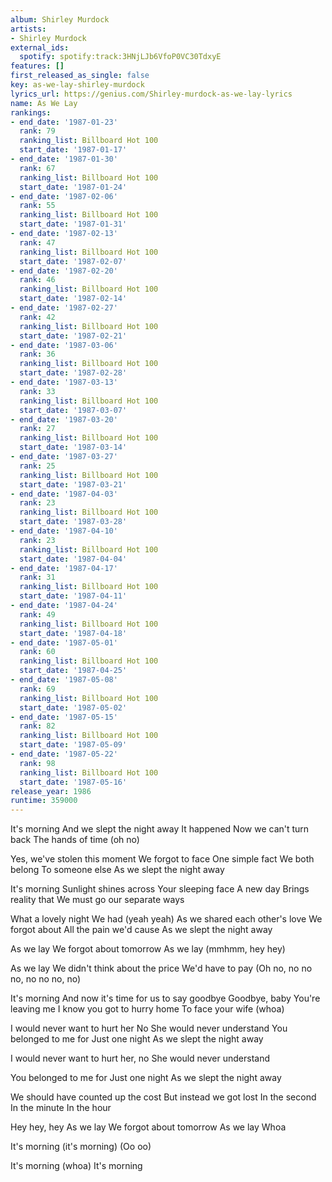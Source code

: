 ```yaml
---
album: Shirley Murdock
artists:
- Shirley Murdock
external_ids:
  spotify: spotify:track:3HNjLJb6VfoP0VC30TdxyE
features: []
first_released_as_single: false
key: as-we-lay-shirley-murdock
lyrics_url: https://genius.com/Shirley-murdock-as-we-lay-lyrics
name: As We Lay
rankings:
- end_date: '1987-01-23'
  rank: 79
  ranking_list: Billboard Hot 100
  start_date: '1987-01-17'
- end_date: '1987-01-30'
  rank: 67
  ranking_list: Billboard Hot 100
  start_date: '1987-01-24'
- end_date: '1987-02-06'
  rank: 55
  ranking_list: Billboard Hot 100
  start_date: '1987-01-31'
- end_date: '1987-02-13'
  rank: 47
  ranking_list: Billboard Hot 100
  start_date: '1987-02-07'
- end_date: '1987-02-20'
  rank: 46
  ranking_list: Billboard Hot 100
  start_date: '1987-02-14'
- end_date: '1987-02-27'
  rank: 42
  ranking_list: Billboard Hot 100
  start_date: '1987-02-21'
- end_date: '1987-03-06'
  rank: 36
  ranking_list: Billboard Hot 100
  start_date: '1987-02-28'
- end_date: '1987-03-13'
  rank: 33
  ranking_list: Billboard Hot 100
  start_date: '1987-03-07'
- end_date: '1987-03-20'
  rank: 27
  ranking_list: Billboard Hot 100
  start_date: '1987-03-14'
- end_date: '1987-03-27'
  rank: 25
  ranking_list: Billboard Hot 100
  start_date: '1987-03-21'
- end_date: '1987-04-03'
  rank: 23
  ranking_list: Billboard Hot 100
  start_date: '1987-03-28'
- end_date: '1987-04-10'
  rank: 23
  ranking_list: Billboard Hot 100
  start_date: '1987-04-04'
- end_date: '1987-04-17'
  rank: 31
  ranking_list: Billboard Hot 100
  start_date: '1987-04-11'
- end_date: '1987-04-24'
  rank: 49
  ranking_list: Billboard Hot 100
  start_date: '1987-04-18'
- end_date: '1987-05-01'
  rank: 60
  ranking_list: Billboard Hot 100
  start_date: '1987-04-25'
- end_date: '1987-05-08'
  rank: 69
  ranking_list: Billboard Hot 100
  start_date: '1987-05-02'
- end_date: '1987-05-15'
  rank: 82
  ranking_list: Billboard Hot 100
  start_date: '1987-05-09'
- end_date: '1987-05-22'
  rank: 98
  ranking_list: Billboard Hot 100
  start_date: '1987-05-16'
release_year: 1986
runtime: 359000
---
```

It's morning
And we slept the night away
It happened
Now we can't turn back
The hands of time (oh no)

Yes, we've stolen this moment
We forgot to face
One simple fact
We both belong
To someone else
As we slept the night away


It's morning
Sunlight shines across
Your sleeping face
A new day
Brings reality that
We must go our separate ways

What a lovely night
We had (yeah yeah)
As we shared each other's love
We forgot about
All the pain we'd cause
As we slept the night away


As we lay
We forgot about tomorrow
As we lay (mmhmm, hey hey)

As we lay
We didn't think about the price
We'd have to pay
(Oh no, no no no, no no no, no)


It's morning
And now it's time for us to say goodbye
Goodbye, baby
You're leaving me
I know you got to hurry home
To face your wife (whoa)

I would never want to hurt her
No
She would never understand
You belonged to me for
Just one night
As we slept the night away


I would never want to hurt her, no
She would never understand

You belonged to me for
Just one night
As we slept the night away



We should have counted up the cost
But instead we got lost
In the second
In the minute
In the hour

Hey hey, hey
As we lay
We forgot about tomorrow
As we lay
Whoa

It's morning
(it's morning)
(Oo oo)

It's morning
(whoa)
It's morning
